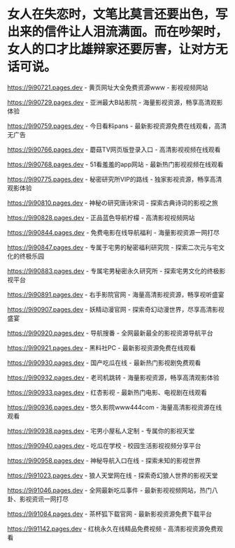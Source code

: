 # 女人在失恋时，文笔比莫言还要出色，写出来的信件让人泪流满面。而在吵架时，女人的口才比雄辩家还要厉害，让对方无话可说。

https://9i90721.pages.dev - 黄页网址大全免费资源www - 影视视频网站

https://9i90729.pages.dev - 亚洲最大B站影院 - 海量影视资源，畅享高清观影体验

https://9i90759.pages.dev - 今日看料pans - 最新影视资源免费在线观看，高清无广告

https://9i90766.pages.dev - 蘑菇TV网页版登录入口 - 高清影视视频在线观看

https://9i90768.pages.dev - 51看羞羞的app网站 - 最新热门影视视频在线观看

https://9i90775.pages.dev - 秘密研究所VIP的路线 - 独家影视资源，畅享高清观影体验

https://9i90810.pages.dev - 神秘の研究唐诗宋词 - 探索古典诗词的影视之旅

https://9i90828.pages.dev - 正品蓝色导航柠檬 - 高清影视视频网站

https://9i90844.pages.dev - 免费电影在线导航福利 - 海量影视资源一网打尽

https://9i90847.pages.dev - 专属于宅男的秘密福利研究院 - 探索二次元与宅文化的终极乐园

https://9i90883.pages.dev - 专属宅男秘密永久研究所 - 探索宅男文化的终极影视平台

https://9i90891.pages.dev - 右手影院官网 - 海量高清影视资源，畅享视听盛宴

https://9i90907.pages.dev - 妖精动漫官网 - 探索奇幻动漫世界，尽享高清影视盛宴

https://9i90920.pages.dev - 导航搜番 - 全网最新最全的影视资源导航平台

https://9i90921.pages.dev - 黑料社PC - 最新影视资源免费在线观看

https://9i90930.pages.dev - 国产吃瓜在线 - 最新热门影视剧免费观看

https://9i90932.pages.dev - 老司机跳转 - 海量影视资源，畅享高清观影体验

https://9i90933.pages.dev - 红杏影视 - 最新热门电影、电视剧在线观看

https://9i90936.pages.dev - 悠久影院www444com - 海量高清影视资源在线观看

https://9i90938.pages.dev - 宅男小屋私人定制 - 专属你的影视天堂

https://9i90940.pages.dev - 吃瓜在学校 - 校园生活影视视频分享平台

https://9i90958.pages.dev - 神秘导航入口在线 - 探索未知的影视世界

https://9i91023.pages.dev - 狼人天堂网在线 - 探索奇幻狼人世界的影视天堂

https://9i91046.pages.dev - 全网最新吃瓜事件 - 最新影视视频网站，热门八卦、影视资讯一网打尽

https://9i91084.pages.dev - 茶杯狐下载官网 - 最新影视资源免费下载平台

https://9i91142.pages.dev - 红桃永久在线精品免费视频 - 高清影视资源免费观看
